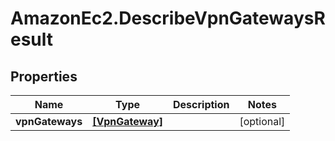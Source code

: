 # AmazonEc2.DescribeVpnGatewaysResult

## Properties

Name | Type | Description | Notes
------------ | ------------- | ------------- | -------------
**vpnGateways** | [**[VpnGateway]**](VpnGateway.md) |  | [optional] 


